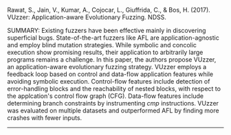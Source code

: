 Rawat, S., Jain, V., Kumar, A., Cojocar, L., Giuffrida, C., & Bos, H. (2017). VUzzer: Application-aware Evolutionary Fuzzing. NDSS.

SUMMARY: Existing fuzzers have been effective mainly in discovering superficial bugs. State-of-the-art fuzzers like AFL are application-agnostic and employ blind mutation strategies. While symbolic and concolic execution show promising results, their application to arbitrarily large programs remains a challenge. In this paper, the authors propose VUzzer, an application-aware evolutionary fuzzing strategy. VUzzer employs a feedback loop based on control and data-flow application features while avoiding symbolic execution. Control-flow features include detection of error-handling blocks and the reachability of nested blocks, with respect to the applcation's control flow graph (CFG). Data-flow features include determining branch constraints by instrumenting _cmp_ instructions. VUzzer was evaluated on multiple datasets and outperformed AFL by finding more crashes with fewer inputs.

<hr/>

